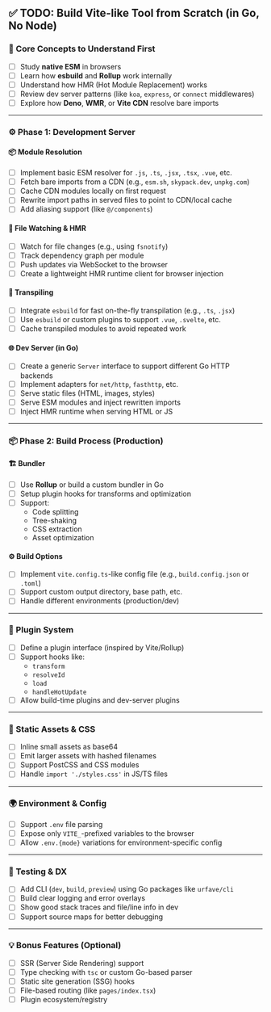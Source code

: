 ## ✅ TODO: Build Vite-like Tool from Scratch (in Go, No Node)

### 🧠 Core Concepts to Understand First

- [ ] Study **native ESM** in browsers
- [ ] Learn how **esbuild** and **Rollup** work internally
- [ ] Understand how HMR (Hot Module Replacement) works
- [ ] Review dev server patterns (like `koa`, `express`, or `connect` middlewares)
- [ ] Explore how **Deno**, **WMR**, or **Vite CDN** resolve bare imports

---

### ⚙️ Phase 1: Development Server

#### 📦 Module Resolution

- [ ] Implement basic ESM resolver for `.js`, `.ts`, `.jsx`, `.tsx`, `.vue`, etc.
- [ ] Fetch bare imports from a CDN (e.g., `esm.sh`, `skypack.dev`, `unpkg.com`)
- [ ] Cache CDN modules locally on first request
- [ ] Rewrite import paths in served files to point to CDN/local cache
- [ ] Add aliasing support (like `@/components`)

#### 🔄 File Watching & HMR

- [ ] Watch for file changes (e.g., using `fsnotify`)
- [ ] Track dependency graph per module
- [ ] Push updates via WebSocket to the browser
- [ ] Create a lightweight HMR runtime client for browser injection

#### 🧪 Transpiling

- [ ] Integrate `esbuild` for fast on-the-fly transpilation (e.g., `.ts`, `.jsx`)
- [ ] Use `esbuild` or custom plugins to support `.vue`, `.svelte`, etc.
- [ ] Cache transpiled modules to avoid repeated work

#### 🌐 Dev Server (in Go)

- [ ] Create a generic `Server` interface to support different Go HTTP backends
- [ ] Implement adapters for `net/http`, `fasthttp`, etc.
- [ ] Serve static files (HTML, images, styles)
- [ ] Serve ESM modules and inject rewritten imports
- [ ] Inject HMR runtime when serving HTML or JS

---

### 📦 Phase 2: Build Process (Production)

#### 🏗️ Bundler

- [ ] Use **Rollup** or build a custom bundler in Go
- [ ] Setup plugin hooks for transforms and optimization
- [ ] Support:
  - Code splitting
  - Tree-shaking
  - CSS extraction
  - Asset optimization

#### ⚙️ Build Options

- [ ] Implement `vite.config.ts`-like config file (e.g., `build.config.json` or `.toml`)
- [ ] Support custom output directory, base path, etc.
- [ ] Handle different environments (production/dev)

---

### 🔌 Plugin System

- [ ] Define a plugin interface (inspired by Vite/Rollup)
- [ ] Support hooks like:
  - `transform`
  - `resolveId`
  - `load`
  - `handleHotUpdate`
- [ ] Allow build-time plugins and dev-server plugins

---

### 📁 Static Assets & CSS

- [ ] Inline small assets as base64
- [ ] Emit larger assets with hashed filenames
- [ ] Support PostCSS and CSS modules
- [ ] Handle `import './styles.css'` in JS/TS files

---

### 🌍 Environment & Config

- [ ] Support `.env` file parsing
- [ ] Expose only `VITE_`-prefixed variables to the browser
- [ ] Allow `.env.{mode}` variations for environment-specific config

---

### 🧪 Testing & DX

- [ ] Add CLI (`dev`, `build`, `preview`) using Go packages like `urfave/cli`
- [ ] Build clear logging and error overlays
- [ ] Show good stack traces and file/line info in dev
- [ ] Support source maps for better debugging

---

### 💡 Bonus Features (Optional)

- [ ] SSR (Server Side Rendering) support
- [ ] Type checking with `tsc` or custom Go-based parser
- [ ] Static site generation (SSG) hooks
- [ ] File-based routing (like `pages/index.tsx`)
- [ ] Plugin ecosystem/registry
